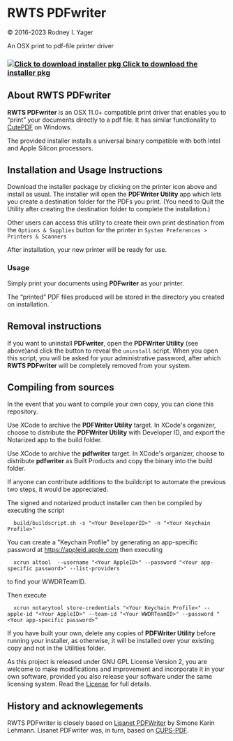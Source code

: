 # RWTS PDFwriter
&copy; 2016-2023 Rodney I. Yager

An OSX print to pdf-file printer driver

### [![](https://raw.githubusercontent.com/rodyager/RWTS-PDFwriter/master/build/PDFwriter.iconset/icon_256x256.png "Click to download installer pkg") Click to download the installer pkg](https://github.com/rodyager/RWTS-PDFwriter/releases/download/v2.0.3/RWTS-PDFwriter.pkg)

## About RWTS PDFwriter
**RWTS PDFwriter** is an OSX 11.0+ compatible print driver that enables you to “print” your documents directly to a pdf file. It has similar functionality to [CutePDF](http://www.cutepdf.com) on Windows. 

The provided installer installs a universal binary compatible with both Intel and Apple Silicon processors. 

## Installation and Usage Instructions
Download the installer package by clicking on the printer icon above and install as usual. The installer will open the **PDFWriter Utility** app which lets you create a destination folder for the PDFs you print. (You need to Quit the Utility after creating the destination folder to complete the installation.)

Other users can access this utility to create their own print destination from the ` Options & Supplies ` button for the printer in ` System Preferences > Printers & Scanners  `
    
After installation, your new printer will be ready for use.

### Usage

Simply print your documents using **PDFwriter** as your printer. 

The “printed” PDF files produced will be stored in the directory you created on installation.   `


## Removal instructions
If you want to uninstall **PDFwriter**, open the **PDFWriter Utility** (see above)and click the button to reveal the ` uninstall ` script. When you open this script, you will be asked for your administrative password, after which  **RWTS PDFwriter** will be completely removed from your system.

## Compiling from sources
In the event that you want to compile your own copy, you can clone this repository. 

Use XCode to archive the **PDFWriter Utility** target. In XCode's organizer, choose to distribute the **PDFWriter Utility** with Developer ID, and export the Notarized app to the build folder.

Use XCode to archive the **pdfwriter** target. In XCode's organizer, choose to distribute **pdfwriter** as Built Products and copy the binary into the build folder.

If anyone can contribute additions to the buildcript to automate the previous two steps, it would be appreciated.

The signed and notarized product installer can then be compiled by executing the script

`   build/buildscript.sh -s "<Your DeveloperID>" -n "<Your Keychain Profile>"   `

You can create a "Keychain Profile" by generating an app-specific password at https://appleid.apple.com then executing

`   xcrun altool  --username "<Your AppleID>" --password "<Your app-specific password>" --list-providers  ` 

to find your WWDRTeamID. 

Then execute

`   xcrun notarytool store-credentials "<Your Keychain Profile>" --apple-id "<Your AppleID>" --team-id "<Your WWDRTeamID>" --password "<Your app-specific password>”  `

If you have built your own, delete any copies of **PDFWriter Utility** before running your installer, as otherwise, it will be installed over your existing copy and not in the Utilities folder.

As this project is released under GNU GPL License Version 2, you are welcome to make modifications and improvement and incorporate it in your own software, provided you also release your software under the same licensing system. Read the [License](https://raw.githubusercontent.com/rodyager/RWTS-PDFwriter/master/License) for full details.

## History and acknowlegements
RWTS PDFwriter is closely based on [Lisanet PDFWriter](http://sourceforge.net/projects/pdfwriterformac) by Simone Karin Lehmann. Lisanet PDFwriter was, in turn, based on [CUPS-PDF](http://www.cups-pdf.de).
